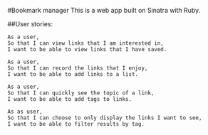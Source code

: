 #Bookmark manager
This is a web app built on Sinatra with Ruby. 



##User stories:

```
As a user,
So that I can view links that I am interested in,
I want to be able to view links that I have saved.
```

```
As a user,
So that I can record the links that I enjoy,
I want to be able to add links to a list.
```

```
As a user,
So that I can quickly see the topic of a link,
I want to be able to add tags to links.
```

```
As as user,
So that I can choose to only display the links I want to see,
I want to be able to filter results by tag.
```
